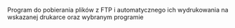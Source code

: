 Program do pobierania plików z FTP i automatycznego ich wydrukowania na wskazanej drukarce oraz wybranym programie
